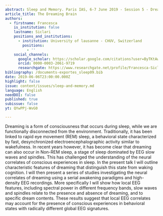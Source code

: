 ```yaml
---
abstract: Sleep and Memory. Paris IAS, 6-7 June 2019 - Session 5 - Dreaming (Part II)
article_title: The Dreaming Brain
authors:
  - firstname: Francesca
    is_institution: false
    lastname: Siclari
    positions_and_institutions:
      - institution: University of lausanne - CHUV, Switzerland
        positions:
          - ''
    social_channels:
      google_scholar: https://scholar.google.com/citations?user=ByTKtAwAAAAJ&hl=en
      orcid: 0000-0003-2061-9719
      researchgate: https://www.researchgate.net/profile/Francesca-Siclari
bibliography: /documents-exportes_sleep09.bib
date: 2019-06-06T23:00:00.000Z
highlight: false
issue: content/issues/sleep-and-memory.md
language: English
needDOI: false
published: true
subissue: false
yt: QYwPPj-WvG0

---
```


Dreaming is a form of consciousness that occurs during sleep, while we are functionally disconnected from the environment. Traditionally, it has been linked to rapid eye movement (REM) sleep, a behavioral state characterized by fast, desynchronized electroencephalographic activity similar to wakefulness. In recent years however, it has become clear that dreaming can also occur in Non-REM sleep, a stage of sleep dominated by EEG slow waves and spindles. This has challenged the understanding of the neural correlates of conscious experiences in sleep. In the present talk I will outline characteristic features of dreaming that distinguish this state from waking cognition. I will then present a series of studies investigating the neural correlates of dreaming using a serial awakening paradigms and high-density EEG recordings. More specifically I will show how local EEG features, including spectral power in different frequency bands, slow waves and spindles relate to the presence and absence of dreaming, and to  
specific dream contents. These results suggest that local EEG correlates may account for the presence of conscious experiences in behavioral states with radically different global EEG signatures.

<Youtube yt="QYwPPj-WvG0" caption="The Dreaming Brain"></Youtube>